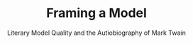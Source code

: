 ---
done: 'FALSE'
pid: g2021armoza
title: Framing a Model
subtitle: Literary Model Quality and the Autiobiography of Mark Twain
category: Grad Fellowship Project
cohort_year: '2021'
abstract:
limerick:
pis: armoza
link:
local_image:
original_img:
layout: project
---